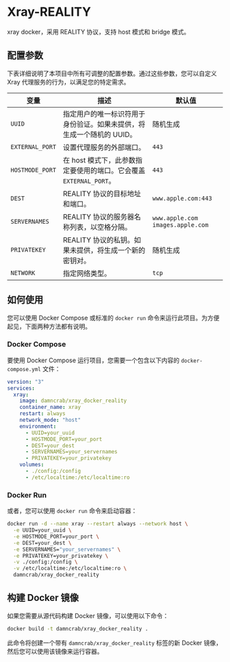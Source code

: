 # Xray-REALITY

xray docker，采用 REALITY 协议，支持 host 模式和 bridge 模式。

## 配置参数

下表详细说明了本项目中所有可调整的配置参数。通过这些参数，您可以自定义 Xray 代理服务的行为，以满足您的特定需求。

| 变量 | 描述 | 默认值 |
|---|---|---|
| `UUID` | 指定用户的唯一标识符用于身份验证。如果未提供，将生成一个随机的 UUID。 | 随机生成 |
| `EXTERNAL_PORT` | 设置代理服务的外部端口。 | `443` |
| `HOSTMODE_PORT` | 在 host 模式下，此参数指定要使用的端口。它会覆盖 `EXTERNAL_PORT`。 | `443` |
| `DEST` | REALITY 协议的目标地址和端口。 | `www.apple.com:443` |
| `SERVERNAMES` | REALITY 协议的服务器名称列表，以空格分隔。 | `www.apple.com images.apple.com` |
| `PRIVATEKEY` | REALITY 协议的私钥。如果未提供，将生成一个新的密钥对。 | 随机生成 |
| `NETWORK` | 指定网络类型。 | `tcp` |

## 如何使用

您可以使用 Docker Compose 或标准的 `docker run` 命令来运行此项目。为方便起见，下面两种方法都有说明。

### Docker Compose

要使用 Docker Compose 运行项目，您需要一个包含以下内容的 `docker-compose.yml` 文件：

```yaml
version: "3"
services:
  xray:
    image: damncrab/xray_docker_reality
    container_name: xray
    restart: always
    network_mode: "host"
    environment:
      - UUID=your_uuid
      - HOSTMODE_PORT=your_port
      - DEST=your_dest
      - SERVERNAMES=your_servernames
      - PRIVATEKEY=your_privatekey
    volumes:
      - ./config:/config
      - /etc/localtime:/etc/localtime:ro
```

### Docker Run

或者，您可以使用 `docker run` 命令来启动容器：

```bash
docker run -d --name xray --restart always --network host \
  -e UUID=your_uuid \
  -e HOSTMODE_PORT=your_port \
  -e DEST=your_dest \
  -e SERVERNAMES="your_servernames" \
  -e PRIVATEKEY=your_privatekey \
  -v ./config:/config \
  -v /etc/localtime:/etc/localtime:ro \
  damncrab/xray_docker_reality
```

## 构建 Docker 镜像

如果您需要从源代码构建 Docker 镜像，可以使用以下命令：

```bash
docker build -t damncrab/xray_docker_reality .
```

此命令将创建一个带有 `damncrab/xray_docker_reality` 标签的新 Docker 镜像，然后您可以使用该镜像来运行容器。

